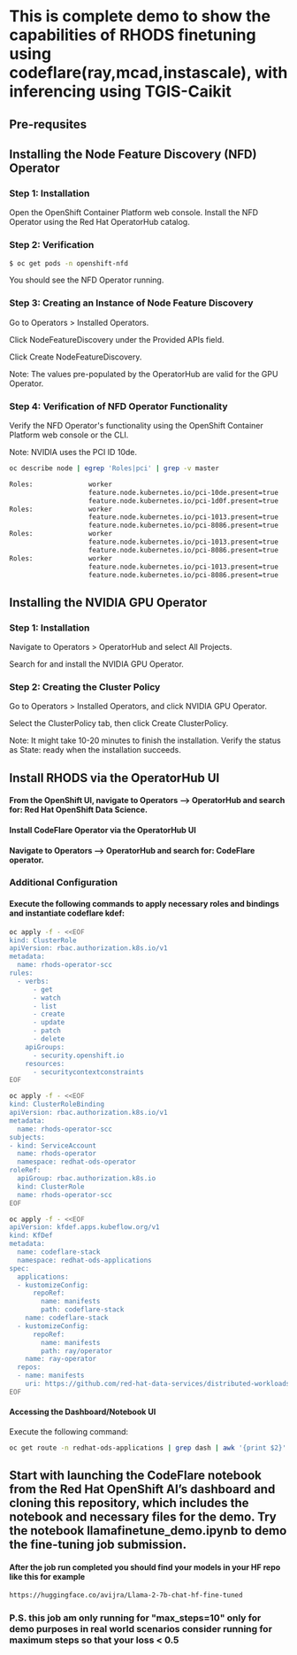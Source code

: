 # This is complete demo to show the capabilities of RHODS finetuning using codeflare(ray,mcad,instascale), with inferencing using TGIS-Caikit


## Pre-requsites 

## Installing the Node Feature Discovery (NFD) Operator

### Step 1: Installation

Open the OpenShift Container Platform web console.
Install the NFD Operator using the Red Hat OperatorHub catalog.

### Step 2: Verification

```bash
$ oc get pods -n openshift-nfd
```

You should see the NFD Operator running.

### Step 3: Creating an Instance of Node Feature Discovery

Go to Operators > Installed Operators.

Click NodeFeatureDiscovery under the Provided APIs field.

Click Create NodeFeatureDiscovery.

Note: The values pre-populated by the OperatorHub are valid for the GPU Operator.

### Step 4: Verification of NFD Operator Functionality
Verify the NFD Operator's functionality using the OpenShift Container Platform web console or the CLI.

Note: NVIDIA uses the PCI ID 10de.

```bash
oc describe node | egrep 'Roles|pci' | grep -v master

Roles:              worker
                    feature.node.kubernetes.io/pci-10de.present=true
                    feature.node.kubernetes.io/pci-1d0f.present=true
Roles:              worker
                    feature.node.kubernetes.io/pci-1013.present=true
                    feature.node.kubernetes.io/pci-8086.present=true
Roles:              worker
                    feature.node.kubernetes.io/pci-1013.present=true
                    feature.node.kubernetes.io/pci-8086.present=true
Roles:              worker
                    feature.node.kubernetes.io/pci-1013.present=true
                    feature.node.kubernetes.io/pci-8086.present=true
```

## Installing the NVIDIA GPU Operator

### Step 1: Installation

Navigate to Operators > OperatorHub and select All Projects.

Search for and install the NVIDIA GPU Operator.

### Step 2: Creating the Cluster Policy

Go to Operators > Installed Operators, and click NVIDIA GPU Operator.

Select the ClusterPolicy tab, then click Create ClusterPolicy.

Note: It might take 10-20 minutes to finish the installation. Verify the status as State: ready when the installation succeeds.

## Install RHODS via the OperatorHub UI

#### From the OpenShift UI, navigate to Operators --> OperatorHub and search for: Red Hat OpenShift Data Science.

#### Install CodeFlare Operator via the OperatorHub UI

#### Navigate to Operators --> OperatorHub and search for: CodeFlare operator.

### Additional Configuration

#### Execute the following commands to apply necessary roles and bindings and instantiate codeflare kdef:

```bash 
oc apply -f - <<EOF
kind: ClusterRole
apiVersion: rbac.authorization.k8s.io/v1
metadata:
  name: rhods-operator-scc
rules:
  - verbs:
      - get
      - watch
      - list
      - create
      - update
      - patch
      - delete
    apiGroups:
      - security.openshift.io
    resources:
      - securitycontextconstraints
EOF

oc apply -f - <<EOF
kind: ClusterRoleBinding
apiVersion: rbac.authorization.k8s.io/v1
metadata:
  name: rhods-operator-scc
subjects:
- kind: ServiceAccount
  name: rhods-operator
  namespace: redhat-ods-operator
roleRef:
  apiGroup: rbac.authorization.k8s.io
  kind: ClusterRole
  name: rhods-operator-scc
EOF

oc apply -f - <<EOF
apiVersion: kfdef.apps.kubeflow.org/v1
kind: KfDef
metadata:
  name: codeflare-stack
  namespace: redhat-ods-applications
spec:
  applications:
  - kustomizeConfig:
      repoRef:
        name: manifests
        path: codeflare-stack
    name: codeflare-stack
  - kustomizeConfig:
      repoRef:
        name: manifests
        path: ray/operator
    name: ray-operator
  repos:
  - name: manifests
    uri: https://github.com/red-hat-data-services/distributed-workloads/tarball/main
EOF

```

#### Accessing the Dashboard/Notebook UI

Execute the following command:

```bash
oc get route -n redhat-ods-applications | grep dash | awk '{print $2}'

```

## Start with launching the CodeFlare notebook from the Red Hat OpenShift AI’s dashboard and cloning  this repository, which includes the notebook and necessary files for the demo. Try the notebook llamafinetune_demo.ipynb to demo the fine-tuning job submission.

#### After the job run completed you should find your models in your HF repo like this for example 

```bash
https://huggingface.co/avijra/Llama-2-7b-chat-hf-fine-tuned
```

### P.S. this   job am only running for "max_steps=10" only for demo purposes in real world scenarios consider running for maximum steps so that your loss < 0.5 


